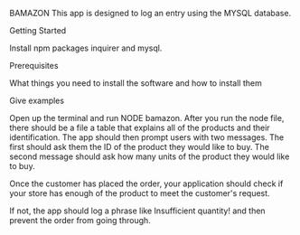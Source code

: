 BAMAZON 
This app is designed to log an entry using the MYSQL database.


Getting Started

Install npm packages inquirer and mysql. 

Prerequisites

What things you need to install the software and how to install them

Give examples

Open up the terminal and run NODE bamazon. 
After you run the node file, there should be a file a table that explains all of the products and their identification. 
The app should then prompt users with two messages.
The first should ask them the ID of the product they would like to buy.
The second message should ask how many units of the product they would like to buy.



Once the customer has placed the order, your application should check if your store has enough of the product to meet the customer's request.

If not, the app should log a phrase like Insufficient quantity! and then prevent the order from going through.

